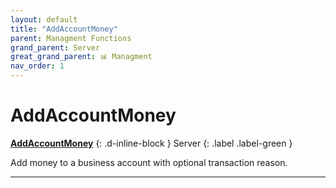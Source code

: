 ```yaml
---
layout: default
title: "AddAccountMoney"
parent: Managment Functions
grand_parent: Server
great_grand_parent: 📊 Managment
nav_order: 1
---
```


# AddAccountMoney
**[AddAccountMoney](AddAccountMoney.md)**
{: .d-inline-block }
Server
{: .label .label-green }

Add money to a business account with optional transaction reason.

---